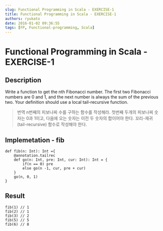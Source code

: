 ```yaml
---
slug: Functional Programming in Scala - EXERCISE-1
title: Functional Programming in Scala - EXERCISE-1
authors: ryukato
date: 2016-01-02 09:36:55
tags: [FP, Functional-programming, Scala]
---
```


<!-- truncate -->

# Functional Programming in Scala - EXERCISE-1
## Description
Write a function to get the nth Fibonacci number.
The first two Fibonacci numbers are 0 and 1, and the next number is always the sum of the previous two.
Your definition should use a local tail-recursive function.

> 번역
> n번째의 피보나찌 수를 구하는 함수를 작성해라.
> 첫번째 두개의 피보나찌 숫자는 0과 1이고, 다음에 오는 숫자는 이전 두 숫자의 합이어야 한다.
> 꼬리-재귀(tail-recursive) 함수로 작성해야 한다.

## Implemetation - fib

```
def fib(n: Int): Int ={
    @annotation.tailrec
    def go(n: Int, pre: Int, cur: Int): Int = {
        if(n == 0) pre
        else go(n -1, cur, pre + cur)
    }
    go(n, 0, 1)
}

```

## Result

```
fib(1) // 1
fib(2) // 1
fib(3) // 2
fib(5) // 5
fib(6) // 8
```
